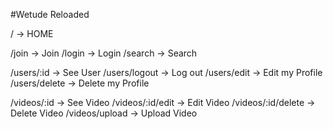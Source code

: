 #Wetude Reloaded

/ -> HOME

/join -> Join
/login -> Login
/search -> Search

/users/:id -> See User
/users/logout -> Log out
/users/edit -> Edit my Profile
/users/delete -> Delete my Profile

/videos/:id -> See Video
/videos/:id/edit -> Edit Video
/videos/:id/delete -> Delete Video
/videos/upload -> Upload Video
